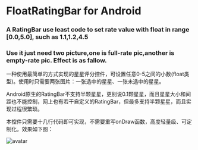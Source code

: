 # FloatRatingBar for Android
### A RatingBar use least code to set rate value with float in range [0.0,5.0], such as 1.1,1.2,4.5
### Use it just need two picture,one is full-rate pic,another is empty-rate pic. Effect is as fallow.

一种使用最简单的方式实现的星星评分控件，可设置任意0-5之间的小数(float类型)。使用时只需要两张图片：一张选中的星星、一张未选中的星星。

Android原生的RatingBar不支持半颗星星，更别说0.1颗星星，而且星星大小和间距也不能控制，网上也有若干自定义的RatingBar，但最多支持半颗星星，而且实现过程很繁琐。

本控件只需要十几行代码即可实现，不需要重写onDraw函数，高度轻量级、可定制化。效果如下图：

![avatar](https://github.com/devnns/FloatRatingBar/blob/master/ratingbar.png?raw=true)
